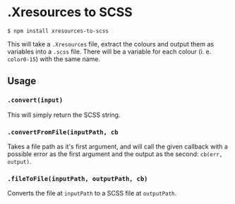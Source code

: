 # .Xresources to SCSS

```
$ npm install xresources-to-scss
```

This will take a `.Xresources` file, extract the colours and output them as variables into a `.scss` file. 
There will be a variable for each colour (i. e. `color0-15`) with the same name.

## Usage

### `.convert(input)`
This will simply return the SCSS string.

### `.convertFromFile(inputPath, cb`
Takes a file path as it's first argument, and will call the given callback
with a possible error as the first argument and the output as the second: `cb(err, output)`.

### `.fileToFile(inputPath, outputPath, cb)`
Converts the file at `inputPath` to a SCSS file at `outputPath`.
